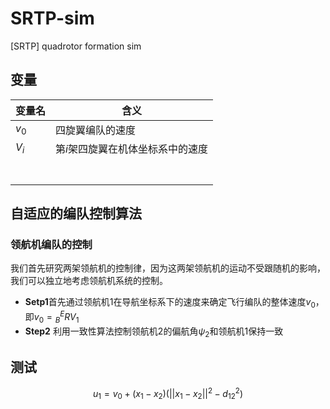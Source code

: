 # SRTP-sim
[SRTP] quadrotor formation sim

## 变量

| 变量名 | 含义                              |
| ------ | --------------------------------- |
| $v_0$  | 四旋翼编队的速度                  |
| $V_i$  | 第$i$架四旋翼在机体坐标系中的速度 |
|        |                                   |
|        |                                   |
|        |                                   |
|        |                                   |
|        |                                   |
|        |                                   |
|        |                                   |



## 自适应的编队控制算法

### 领航机编队的控制

我们首先研究两架领航机的控制律，因为这两架领航机的运动不受跟随机的影响，我们可以独立地考虑领航机系统的控制。

- **Setp1**首先通过领航机1在导航坐标系下的速度来确定飞行编队的整体速度$v_0$，即$v_0 = {^E_B}RV_1$
- **Step2**     利用一致性算法控制领航机2的偏航角$\psi_2$和领航机1保持一致

## 测试

$$
u_1 = v_0 + (x_1 - x_2)(||x_1-x_2||^2 - d_{12}^2)
$$

